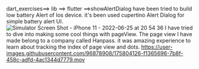 dart_exercises==> lib ==> flutter ==>showAlertDialog
have been tried to build low battery Alert of Ios device. it's been used cupertino Alert Dialog for simple battery alert UI.
![Simulator Screen Shot - iPhone 11 - 2022-06-25 at 20 54 36](https://user-images.githubusercontent.com/96878908/175772471-0796cfdd-ad23-46f5-ae14-7df77a7ada4d.png)
I have tried to dive into making some cool things with pageView. The page view I have made belong to a company called Hanpass. it was amazing experience to learn about tracking the index of page view and dots. 
https://user-images.githubusercontent.com/96878908/175804126-f1365696-7b8f-458c-adfd-4ac1344d7779.mov

